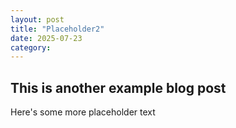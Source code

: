 ```yaml
---
layout: post
title: "Placeholder2"
date: 2025-07-23
category: 
---
```


## This is another example blog post

Here's some more placeholder text